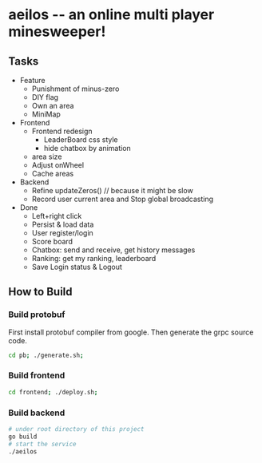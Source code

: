 # aeilos -- an online multi player minesweeper!

## Tasks

- Feature
  - Punishment of minus-zero
  - DIY flag
  - Own an area
  - MiniMap
- Frontend
  - Frontend redesign
    - LeaderBoard css style
    - hide chatbox by animation
  - area size
  - Adjust onWheel
  - Cache areas
- Backend
  - Refine updateZeros() // because it might be slow
  - Record user current area and Stop global broadcasting
- Done
  - Left+right click
  - Persist & load data
  - User register/login
  - Score board
  - Chatbox: send and receive, get history messages
  - Ranking: get my ranking, leaderboard
  - Save Login status & Logout

## How to Build

### Build protobuf

First install protobuf compiler from google. Then generate the grpc source code.

```sh
cd pb; ./generate.sh;
```

### Build frontend

```sh
cd frontend; ./deploy.sh;
```

### Build backend

```sh
# under root directory of this project
go build
# start the service
./aeilos
```

